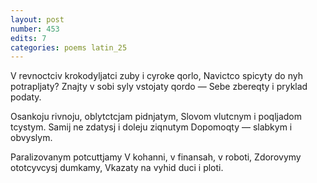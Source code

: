 ```yaml
---
layout: post
number: 453
edits: 7
categories: poems latin_25
---
```


V revnoctciv krokodyljatci zuby i cyroke qorlo,
Navictco spicyty do nyh potrapljaty?
Znajty v sobi syly vstojaty qordo —
Sebe zbereqty i pryklad podaty.

Osankoju rivnoju, oblytctcjam pidnjatym,
Slovom vlutcnym i poqljadom tcystym.
Samij ne zdatysj i doleju ziqnutym
Dopomoqty — slabkym i obvyslym.

Paralizovanym potcuttjamy
V kohanni, v finansah, v roboti,
Zdorovymy ototcyvcysj dumkamy, 
Vkazaty na vyhid duci i ploti.
